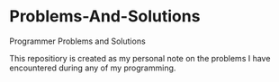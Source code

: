 # Problems-And-Solutions
Programmer Problems and Solutions

This repositiory is created as my personal note on the problems I have encountered during any of my programming.
